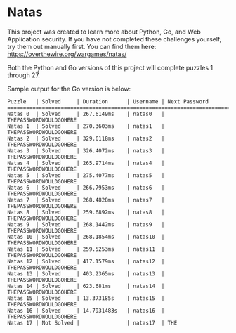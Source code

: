 # Natas
This project was created to learn more about Python, Go, and Web Application security.
If you have not completed these challenges yourself, try them out manually first. You can find them here: https://overthewire.org/wargames/natas/

Both the Python and Go versions of this project will complete puzzles 1 through 27.

Sample output for the Go version is below:
```
Puzzle   | Solved     | Duration      | Username | Next Password
==================================================================================
Natas 0  | Solved     | 267.6149ms    | natas0   | THEPASSWORDWOULDGOHERE
Natas 1  | Solved     | 270.3603ms    | natas1   | THEPASSWORDWOULDGOHERE
Natas 2  | Solved     | 329.6118ms    | natas2   | THEPASSWORDWOULDGOHERE
Natas 3  | Solved     | 326.4072ms    | natas3   | THEPASSWORDWOULDGOHERE
Natas 4  | Solved     | 265.9714ms    | natas4   | THEPASSWORDWOULDGOHERE
Natas 5  | Solved     | 275.4077ms    | natas5   | THEPASSWORDWOULDGOHERE
Natas 6  | Solved     | 266.7953ms    | natas6   | THEPASSWORDWOULDGOHERE
Natas 7  | Solved     | 268.4828ms    | natas7   | THEPASSWORDWOULDGOHERE
Natas 8  | Solved     | 259.6892ms    | natas8   | THEPASSWORDWOULDGOHERE
Natas 9  | Solved     | 268.1442ms    | natas9   | THEPASSWORDWOULDGOHERE
Natas 10 | Solved     | 268.1854ms    | natas10  | THEPASSWORDWOULDGOHERE
Natas 11 | Solved     | 259.5253ms    | natas11  | THEPASSWORDWOULDGOHERE
Natas 12 | Solved     | 417.1579ms    | natas12  | THEPASSWORDWOULDGOHERE
Natas 13 | Solved     | 403.2365ms    | natas13  | THEPASSWORDWOULDGOHERE
Natas 14 | Solved     | 623.681ms     | natas14  | THEPASSWORDWOULDGOHERE
Natas 15 | Solved     | 13.373185s    | natas15  | THEPASSWORDWOULDGOHERE
Natas 16 | Solved     | 14.7931483s   | natas16  | THEPASSWORDWOULDGOHERE
Natas 17 | Not Solved |               | natas17  | THE
```
